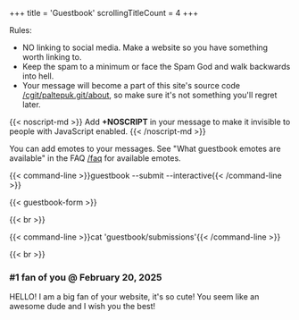 +++
title               = 'Guestbook'
scrollingTitleCount = 4
+++

Rules:

- NO linking to social media. Make a website so you have something worth linking to.
- Keep the spam to a minimum or face the Spam God and walk backwards into hell.
- Your message will become a part of this site's source code [/cgit/paltepuk.git/about](/cgit/paltepuk.git/about/), so make sure it's not something you'll regret later.

{{< noscript-md >}}
Add **+NOSCRIPT** in your message to make it invisible to people with JavaScript
enabled.
{{< /noscript-md >}}

You can add emotes to your messages. See "What guestbook emotes are available"
in the FAQ [/faq](/faq/) for available emotes.

{{< command-line  >}}guestbook --submit --interactive{{< /command-line >}}

{{< guestbook-form >}}

{{< br >}}

{{< command-line  >}}cat 'guestbook/submissions'{{< /command-line >}}

{{< br >}}

### #1 fan of you @ February 20, 2025

HELLO! I am a big fan of your website, it's so cute! You seem like an awesome dude and I wish you the best!

